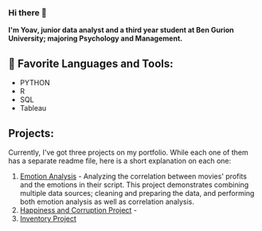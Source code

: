 ### Hi there 👋
 
**I'm Yoav, junior data analyst and a third year student at Ben Gurion University; majoring Psychology and Management.**

## 📄 Favorite Languages and Tools:
* PYTHON
* R
* SQL
* Tableau

## Projects:
Currently, I've got three projects on my portfolio. While each one of them has a separate readme file, here is a short explanation on each one: 
1. [Emotion Analysis](https://github.com/LolipopnJoker/Portfolio/tree/main/Emotion%20Analysis) - Analyzing the correlation between movies' profits and the emotions in their script. This project demonstrates combining multiple data sources; cleaning and preparing the data, and performing both emotion analysis as well as correlation analysis.
2. [Happiness and Corruption Project](https://github.com/LolipopnJoker/Portfolio/tree/main/Happiness%20and%20Corruption%20Project) - 
3. [Inventory Project](https://github.com/LolipopnJoker/Portfolio/tree/main/Inventory%20Project)

